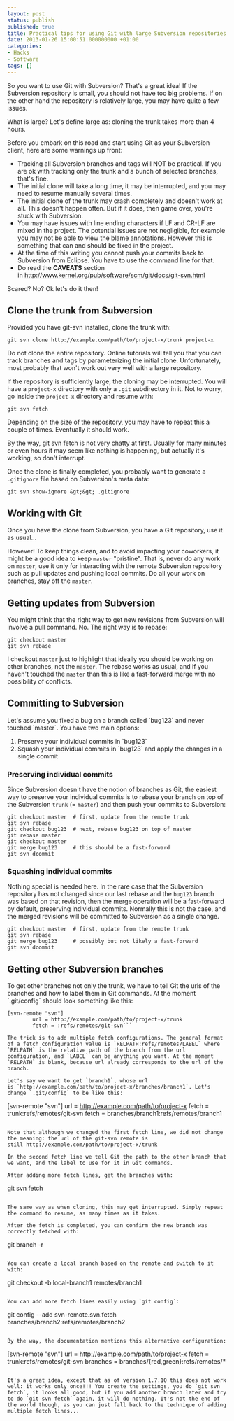 ```yaml
---
layout: post
status: publish
published: true
title: Practical tips for using Git with large Subversion repositories
date: 2013-01-26 15:00:51.000000000 +01:00
categories:
- Hacks
- Software
tags: []
---
```

So you want to use Git with Subversion? That's a great idea! If the Subversion repository is small, you should not have too big problems. If on the other hand the repository is relatively large, you may have quite a few issues.

What is large? Let's define large as: cloning the trunk takes more than 4 hours.

Before you embark on this road and start using Git as your Subversion client, here are some warnings up front:
<ul>
	<li>Tracking all Subversion branches and tags will NOT be practical. If you are ok with tracking only the trunk and a bunch of selected branches, that's fine.</li>
	<li>The initial clone will take a long time, it may be interrupted, and you may need to resume manually several times.</li>
	<li>The initial clone of the trunk may crash completely and doesn't work at all. This doesn't happen often. But if it does, then game over, you're stuck with Subversion.</li>
	<li>You may have issues with line ending characters if LF and CR-LF are mixed in the project. The potential issues are not negligible, for example you may not be able to view the blame annotations. However this is something that can and should be fixed in the project.</li>
	<li>At the time of this writing you cannot push your commits back to Subversion from Eclipse. You have to use the command line for that.</li>
	<li>Do read the <strong>CAVEATS</strong> section in <a href="http://www.kernel.org/pub/software/scm/git/docs/git-svn.html">http://www.kernel.org/pub/software/scm/git/docs/git-svn.html</a></li>
</ul>
Scared? No? Ok let's do it then!
<h2>Clone the trunk from Subversion</h2>
Provided you have git-svn installed, clone the trunk with:

```
git svn clone http://example.com/path/to/project-x/trunk project-x
```

Do not clone the entire repository. Online tutorials will tell you that you can track branches and tags by parameterizing the initial clone. Unfortunately, most probably that won't work out very well with a large repository.

If the repository is sufficiently large, the cloning may be interrupted. You will have a `project-x` directory with only a `.git` subdirectory in it. Not to worry, go inside the `project-x` directory and resume with:

```
git svn fetch
```

Depending on the size of the repository, you may have to repeat this a couple of times. Eventually it should work.

By the way, git svn fetch is not very chatty at first. Usually for many minutes or even hours it may seem like nothing is happening, but actually it's working, so don't interrupt.

Once the clone is finally completed, you probably want to generate a `.gitignore` file based on Subversion's meta data:

```
git svn show-ignore &gt;&gt; .gitignore
```

<h2>Working with Git</h2>
Once you have the clone from Subversion, you have a Git repository, use it as usual...

However! To keep things clean, and to avoid impacting your coworkers, it might be a good idea to keep `master` "pristine". That is, never do any work on `master`, use it only for interacting with the remote Subversion repository such as pull updates and pushing local commits. Do all your work on branches, stay off the `master`.
<h2>Getting updates from Subversion</h2>
You might think that the right way to get new revisions from Subversion will involve a pull command. No. The right way is to rebase:

```
git checkout master
git svn rebase
```

I checkout `master` just to highlight that ideally you should be working on other branches, not the `master`. The rebase works as usual, and if you haven't touched the `master` than this is like a fast-forward merge with no possibility of conflicts.
<h2>Committing to Subversion</h2>
Let's assume you fixed a bug on a branch called `bug123` and never touched `master`. You have two main options:
<ol>
	<li>Preserve your individual commits in `bug123`</li>
	<li>Squash your individual commits in `bug123` and apply the changes in a single commit</li>
</ol>

### Preserving individual commits

Since Subversion doesn't have the notion of branches as Git, the easiest way to preserve your individual commits is to rebase your branch on top of the Subversion `trunk` (= `master`) and then push your commits to Subversion:

```
git checkout master  # first, update from the remote trunk
git svn rebase
git checkout bug123  # next, rebase bug123 on top of master
git rebase master
git checkout master
git merge bug123     # this should be a fast-forward
git svn dcommit
```


### Squashing individual commits

Nothing special is needed here. In the rare case that the Subversion repository has not changed since our last rebase and the `bug123` branch was based on that revision, then the merge operation will be a fast-forward by default, preserving individual commits. Normally this is not the case, and the merged revisions will be committed to Subversion as a single change.

```
git checkout master  # first, update from the remote trunk
git svn rebase
git merge bug123     # possibly but not likely a fast-forward
git svn dcommit
```

<h2>Getting other Subversion branches</h2>
To get other branches not only the trunk, we have to tell Git the urls of the branches and how to label them in Git commands. At the moment `.git/config` should look something like this:

```
[svn-remote "svn"]
        url = http://example.com/path/to/project-x/trunk
        fetch = :refs/remotes/git-svn```

The trick is to add multiple fetch configurations. The general format of a fetch configuration value is `RELPATH:refs/remotes/LABEL` where `RELPATH` is the relative path of the branch from the url configuration, and `LABEL` can be anything you want. At the moment `RELPATH` is blank, because url already corresponds to the url of the branch.

Let's say we want to get `branch1`, whose url is `http://example.com/path/to/project-x/branches/branch1`. Let's change `.git/config` to be like this:

```
[svn-remote "svn"]
        url = http://example.com/path/to/project-x
        fetch = trunk:refs/remotes/git-svn
        fetch = branches/branch1:refs/remotes/branch1
```

Note that although we changed the first fetch line, we did not change the meaning: the url of the git-svn remote is still http://example.com/path/to/project-x/trunk

In the second fetch line we tell Git the path to the other branch that we want, and the label to use for it in Git commands.

After adding more fetch lines, get the branches with:

```
git svn fetch
```

The same way as when cloning, this may get interrupted. Simply repeat the command to resume, as many times as it takes.

After the fetch is completed, you can confirm the new branch was correctly fetched with:

```
git branch -r
```

You can create a local branch based on the remote and switch to it with:

```
git checkout -b local-branch1 remotes/branch1
```

You can add more fetch lines easily using `git config`:

```
git config --add svn-remote.svn.fetch branches/branch2:refs/remotes/branch2
```

By the way, the documentation mentions this alternative configuration:

```
[svn-remote "svn"]
        url = http://example.com/path/to/project-x
        fetch = trunk:refs/remotes/git-svn
        branches = branches/{red,green}:refs/remotes/*
```

It's a great idea, except that as of version 1.7.10 this does not work well: it works only once!!! You create the settings, you do `git svn fetch`, it looks all good, but if you add another branch later and try to do `git svn fetch` again, it will do nothing. It's not the end of the world though, as you can just fall back to the technique of adding multiple fetch lines...
